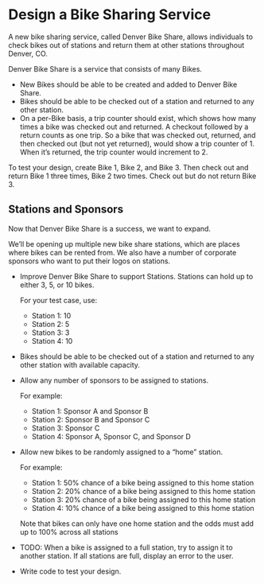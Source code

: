 # Design a Bike Sharing Service

A new bike sharing service, called Denver Bike Share, allows individuals to check bikes out of stations and return them at other stations throughout Denver, CO.

Denver Bike Share is a service that consists of many Bikes.

* New Bikes should be able to be created and added to Denver Bike Share.
* Bikes should be able to be checked out of a station and returned to any other station.
* On a per-Bike basis, a trip counter should exist, which shows how many times a bike was checked out and returned. A checkout followed by a return counts as one trip. So a bike that was checked out, returned, and then checked out (but not yet returned), would show a trip counter of 1. When it’s returned, the trip counter would increment to 2.

To test your design, create Bike 1, Bike 2, and Bike 3. Then check out and return Bike 1 three times, Bike 2 two times. Check out but do not return Bike 3.

## Stations and Sponsors

Now that Denver Bike Share is a success, we want to expand.

We’ll be opening up multiple new bike share stations, which are places where bikes can be rented from. We also have a number of corporate sponsors who want to put their logos on stations.

* Improve Denver Bike Share to support Stations. Stations can hold up to either 3, 5, or 10 bikes.

    For your test case, use:
    * Station 1: 10
    * Station 2: 5
    * Station 3: 3
    * Station 4: 10

* Bikes should be able to be checked out of a station and returned to any other station with available capacity.

* Allow any number of sponsors to be assigned to stations.

    For example:
    * Station 1: Sponsor A and Sponsor B
    * Station 2: Sponsor B and Sponsor C
    * Station 3: Sponsor C
    * Station 4: Sponsor A, Sponsor C, and Sponsor D

* Allow new bikes to be randomly assigned to a “home” station.

    For example:
    * Station 1: 50% chance of a bike being assigned to this home station
    * Station 2: 20% chance of a bike being assigned to this home station
    * Station 3: 20% chance of a bike being assigned to this home station
    * Station 4: 10% chance of a bike being assigned to this home station

    Note that bikes can only have one home station and the odds must add up to 100% across all stations

* TODO: When a bike is assigned to a full station, try to assign it to another station. If all stations are full, display an error to the user.

* Write code to test your design.
